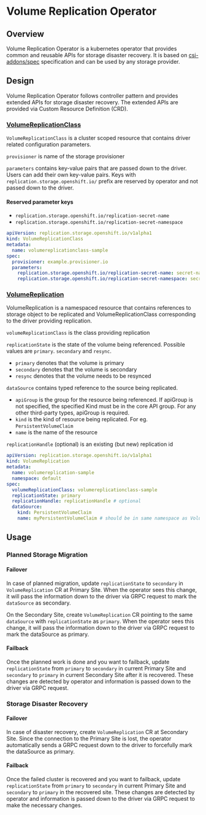 # Volume Replication Operator

## Overview

Volume Replication Operator is a kubernetes operator that provides common and reusable APIs for storage disaster recovery.
It is based on [csi-addons/spec](https://github.com/csi-addons/spec) specification and can be used by any storage
provider.

## Design

Volume Replication Operator follows controller pattern and provides extended APIs for storage disaster recovery.
The extended APIs are provided via Custom Resource Definition (CRD).

### [VolumeReplicationClass](https://github.com/csi-addons/volume-replication-operator/blob/main/config/crd/bases/replication.storage.openshift.io_volumereplicationclasses.yaml)

`VolumeReplicationClass` is a cluster scoped resource that contains driver related configuration parameters.

`provisioner` is name of the storage provisioner

`parameters` contains key-value pairs that are passed down to the driver. Users can add their own key-value pairs.
Keys with `replication.storage.openshift.io/` prefix are reserved by operator and not passed down to the driver.

#### Reserved parameter keys

+ `replication.storage.openshift.io/replication-secret-name`
+ `replication.storage.openshift.io/replication-secret-namespace`

```yaml
apiVersion: replication.storage.openshift.io/v1alpha1
kind: VolumeReplicationClass
metadata:
  name: volumereplicationclass-sample
spec:
  provisioner: example.provisioner.io
  parameters:
    replication.storage.openshift.io/replication-secret-name: secret-name
    replication.storage.openshift.io/replication-secret-namespace: secret-namespace
```

### [VolumeReplication](https://github.com/csi-addons/volume-replication-operator/blob/main/config/crd/bases/replication.storage.openshift.io_volumereplications.yaml)

VolumeReplication is a namespaced resource that contains references to storage object to be replicated and
VolumeReplicationClass corresponding to the driver providing replication.

`volumeReplicationClass` is the class providing replication

`replicationState` is the state of the volume being referenced. Possible values are `primary`. `secondary` and `resync`.
  + `primary` denotes that the volume is primary
  + `secondary` denotes that the volume is secondary
  + `resync` denotes that the volume needs to be resynced

`dataSource` contains typed reference to the source being replicated.
  + `apiGroup` is the group for the resource being referenced. If apiGroup is not specified, the specified Kind must
  be in the core API group. For any other third-party types, apiGroup is required.
  + `kind` is the kind of resource being replicated. For eg. `PersistentVolumeClaim`
  + `name` is the name of the resource

`replicationHandle` (optional) is an existing (but new) replication id

```yaml
apiVersion: replication.storage.openshift.io/v1alpha1
kind: VolumeReplication
metadata:
  name: volumereplication-sample
  namespace: default
spec:
  volumeReplicationClass: volumereplicationclass-sample
  replicationState: primary
  replicationHandle: replicationHandle # optional
  dataSource:
    kind: PersistentVolumeClaim
    name: myPersistentVolumeClaim # should be in same namespace as VolumeReplication
```

## Usage

### Planned Storage Migration

#### Failover

In case of planned migration, update `replicationState` to `secondary` in `VolumeReplication` CR at Primary Site. When the operator sees this change, it will pass the information down to the driver via GRPC request to mark the `dataSource` as secondary.

On the Secondary Site, create `VolumeReplication` CR pointing to the same `dataSource` with `replicationState` as `primary`. When the operator sees this change, it will pass the information down to the driver via GRPC request to mark the dataSource as primary.

#### Failback

Once the planned work is done and you want to failback, update `replicationState` from `primary` to `secondary` in current Primary Site and `secondary` to `primary` in current Secondary Site after it is recovered. These changes are detected by operator and information is passed down to the driver via GRPC request.

### Storage Disaster Recovery

#### Failover

In case of disaster recovery, create `VolumeReplication` CR at Secondary Site. Since the connection to the Primary Site is lost, the operator automatically sends a GRPC request down to the driver to forcefully mark the dataSource as primary.

#### Failback

Once the failed cluster is recovered and you want to failback, update `replicationState` from `primary` to `secondary` in current Primary Site and `secondary` to `primary` in the recovered site. These changes are detected by operator and information is passed down to the driver via GRPC request to make the necessary changes.
